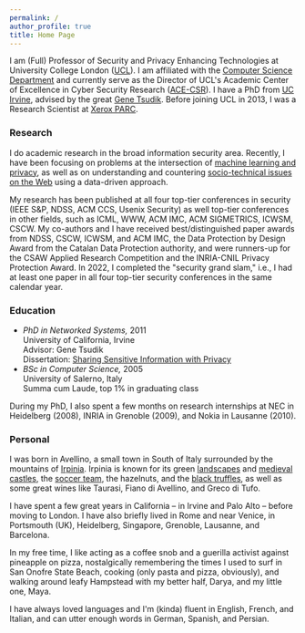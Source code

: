 ```yaml
---
permalink: /
author_profile: true
title: Home Page
---
```


I am (Full) Professor of Security and Privacy Enhancing Technologies at University College London ([UCL](http://www.ucl.ac.uk/)). I am affiliated with the [Computer Science Department](http://www.cs.ucl.ac.uk/) and currently serve as the Director of UCL's Academic Center of Excellence in Cyber Security Research ([ACE-CSR](https://www.ucl.ac.uk/cybersecurity-centre-of-excellence/)).
I have a PhD from [UC Irvine](https://www.cs.uci.edu), advised by the great [Gene Tsudik](https://www.ics.uci.edu/~gts/).
Before joining UCL in 2013, I was a Research Scientist at [Xerox PARC](http://www.parc.com/).

### Research

I do academic research in the broad information security area. Recently, I have been focusing on problems at the intersection of [machine learning and privacy](https://emilianodc.com/privacyML), as well as on understanding and countering [socio-technical issues on the Web](https://emilianodc.com/cybersafety/) using a data-driven approach.

My research has been published at all four top-tier conferences in security (IEEE S&P, NDSS, ACM CCS, Usenix Security) as well top-tier conferences in other fields, such as ICML, WWW, ACM IMC, ACM SIGMETRICS, ICWSM, CSCW. My co-authors and I have received best/distinguished paper awards from NDSS, CSCW, ICWSM, and ACM IMC, the Data Protection by Design Award from the Catalan Data Protection authority, and were runners-up for the CSAW Applied Research Competition and the INRIA-CNIL Privacy Protection Award. In 2022, I completed the "security grand slam," i.e., I had at least one paper in all four top-tier security conferences in the same calendar year.

### Education
- *PhD in Networked Systems,* 2011   
  University of California, Irvine  
  Advisor: Gene Tsudik  
  Dissertation: [Sharing Sensitive Information with Privacy](https://emilianodc.com/PAPERS/dissertation.pdf) 
- *BSc in Computer Science,* 2005  
  University of Salerno, Italy  
  Summa cum Laude, top 1% in graduating class
 
During my PhD, I also spent a few months on research internships at NEC in Heidelberg (2008), INRIA in Grenoble (2009), and Nokia in Lausanne (2010).

### Personal
I was born in Avellino, a small town in South of Italy surrounded by the mountains of [Irpinia](https://en.wikipedia.org/wiki/Irpinia). Irpinia is known for its green [landscapes](https://web.unisa.it/en/campus-life/surroundings/irpinia) and [medieval castles](http://www.irpinia24.it/wp/wp-content/uploads/2016/12/header.jpg), the [soccer team](https://en.wikipedia.org/wiki/U.S._Avellino_1912), the hazelnuts, and the [black truffles](https://www.ecoturismocampania.it/wp-content/uploads/2015/10/tartufo-nero-di-bagnoli-irpino.jpg), as well as some great wines like Taurasi, Fiano di Avellino, and Greco di Tufo.  

I have spent a few great years in California &ndash; in Irvine and Palo Alto &ndash; before moving to London. I have also briefly lived in Rome and near Venice, in Portsmouth (UK), Heidelberg, Singapore, Grenoble, Lausanne, and Barcelona.  

In my free time, I like acting as a coffee snob and a guerilla activist against pineapple on pizza, nostalgically remembering the times I used to surf in San Onofre State Beach, cooking (only pasta and pizza, obviously), and walking around leafy Hampstead with my better half, Darya, and my little one, Maya.  

I have always loved languages and I'm (kinda) fluent in English, French, and Italian, and can utter enough words in German, Spanish, and Persian.

